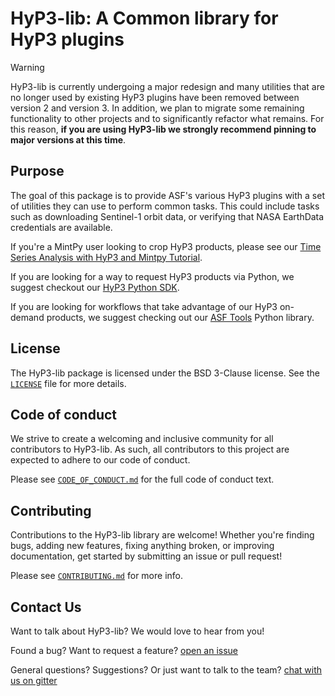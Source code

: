 # HyP3-lib: A Common library for HyP3 plugins

> [!WARNING]
> HyP3-lib is currently undergoing a major redesign and many utilities that are no longer used by existing HyP3 plugins have been removed between version 2 and version 3. In addition, we plan to migrate some remaining functionality to other projects and to significantly refactor what remains. For this reason, **if you are using HyP3-lib we strongly recommend pinning to major versions at this time**.

## Purpose
The goal of this package is to provide ASF's various HyP3 plugins with a set of utilities they can use to perform common tasks. This could include tasks such as downloading Sentinel-1 orbit data, or verifying that NASA EarthData credentials are available.

If you're a MintPy user looking to crop HyP3 products, please see our [Time Series Analysis with HyP3 and Mintpy Tutorial](https://hyp3-docs.asf.alaska.edu/tutorials/mintpy).

If you are looking for a way to request HyP3 products via Python, we suggest checkout our [HyP3 Python SDK](https://github.com/ASFHyP3/hyp3-sdk).

If you are looking for workflows that take advantage of our HyP3 on-demand products, we suggest checking out our [ASF Tools](https://github.com/ASFHyP3/asf-tools) Python library.

## License
The HyP3-lib package is licensed under the BSD 3-Clause license. See the [`LICENSE`](LICENSE) file for more details.

## Code of conduct
We strive to create a welcoming and inclusive community for all contributors to HyP3-lib. As such, all contributors to this project are expected to adhere to our code of conduct.

Please see [`CODE_OF_CONDUCT.md`](CODE_OF_CONDUCT.md) for the full code of conduct text.

## Contributing
Contributions to the HyP3-lib library are welcome! Whether you're finding bugs, adding new features, fixing anything broken, or improving documentation, get started by submitting an issue or pull request!

Please see [`CONTRIBUTING.md`](CONTRIBUTING.md) for more info.

## Contact Us
Want to talk about HyP3-lib? We would love to hear from you!

Found a bug? Want to request a feature?
[open an issue](https://github.com/ASFHyP3/hyp3-lib/issues/new)

General questions? Suggestions? Or just want to talk to the team?
[chat with us on gitter](https://gitter.im/ASFHyP3/community)
